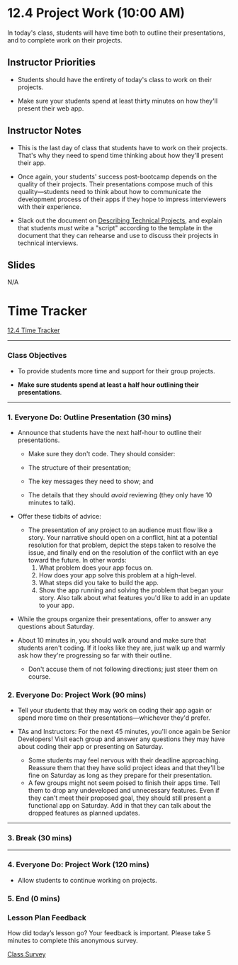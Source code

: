 # 12.4 Project Work (10:00 AM)

In today's class, students will have time both to outline their presentations, and to complete work on their projects.

## Instructor Priorities

* Students should have the entirety of today's class to work on their projects.

* Make sure your students spend at least thirty minutes on how they'll present their web app.

## Instructor Notes

* This is the last day of class that students have to work on their projects. That's why they need to spend time thinking about how they'll present their app.

* Once again, your students' success post-bootcamp depends on the quality of their projects. Their presentations compose much of this quality—students need to think about how to communicate the development process of their apps if they hope to impress interviewers with their experience.

* Slack out the document on [Describing Technical Projects](../../../../01-Class-Content/15-Project-2/04-Important/DescribingTechnicalProjects.pdf), and explain that students _must_ write a "script" according to the template in the document that they can rehearse and use to discuss their projects in technical interviews.

## Slides 

N/A

# Time Tracker

[12.4 Time Tracker](https://docs.google.com/spreadsheets/d/14WYmU8pD8cQJrNsdWn4F3H0jDX1T5Ykff8XtprmHZBw/edit?usp=sharing)

- - -

### Class Objectives

* To provide students more time and support for their group projects.

* **Make sure students spend at least a half hour outlining their presentations**.

- - -

### 1. Everyone Do: Outline Presentation (30 mins)

* Announce that students have the next half-hour to outline their presentations.

  * Make sure they don't code. They should consider:

  * The structure of their presentation;
  * The key messages they need to show; and
  * The details that they should _avoid_ reviewing (they only have 10 minutes to talk).

* Offer these tidbits of advice:

  * The presentation of any project to an audience must flow like a story. Your narrative should open on a conflict, hint at a potential resolution for that problem, depict the steps taken to resolve the issue, and finally end on the resolution of the conflict with an eye toward the future. In other words:
    1. What problem does your app focus on.
    2. How does your app solve this problem at a high-level.
    3. What steps did you take to build the app.
    4. Show the app running and solving the problem that began your story. Also talk about what features you'd like to add in an update to your app.

* While the groups organize their presentations, offer to answer any questions about Saturday.

* About 10 minutes in, you should walk around and make sure that students aren't coding. If it looks like they are, just walk up and warmly ask how they're progressing so far with their outline.

  * Don't accuse them of not following directions; just steer them on course.

### 2. Everyone Do: Project Work (90 mins)

* Tell your students that they may work on coding their app again or spend more time on their presentations—whichever they'd prefer.

* TAs and Instructors: For the next 45 minutes, you'll once again be Senior Developers! Visit each group and answer any questions they may have about coding their app or presenting on Saturday.
  * Some students may feel nervous with their deadline approaching. Reassure them that they have solid project ideas and that they'll be fine on Saturday as long as they prepare for their presentation.
  * A few groups might not seem poised to finish their apps time. Tell them to drop any undeveloped and unnecessary features. Even if they can't meet their proposed goal, they should still present a functional app on Saturday. Add in that they can talk about the dropped features as planned updates.

- - -

### 3. Break (30 mins)

- - -

### 4. Everyone Do: Project Work (120 mins)

* Allow students to continue working on projects.

### 5. End (0 mins)

### Lesson Plan Feedback

How did today’s lesson go? Your feedback is important. Please take 5 minutes to complete this anonymous survey.

[Class Survey](https://forms.gle/nYLbt6NZUNJMJ1h38)
